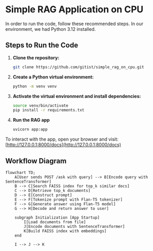 # Simple RAG Application on CPU

In order to run the code, follow these recommended steps. In our environment, we had Python 3.12 installed.

## Steps to Run the Code

1. **Clone the repository:**
    ```sh
    git clone https://github.com/gitist/simple_rag_on_cpu.git
    ```

2. **Create a Python virtual environment:**
    ```sh
    python -m venv venv
    ```

3. **Activate the virtual environment and install dependencies:**
    ```sh
    source venv/bin/activate
    pip install -r requirements.txt
    ```

4. **Run the RAG app**
    ```sh
    uvicorn app:app
    ```


To interact with the app, open your browser and visit:
[http://127.0.0.1:8000/docs](http://127.0.0.1:8000/docs)

## Workflow Diagram
```mermaid
flowchart TD;
    A[User sends POST /ask with query] --> B[Encode query with SentenceTransformer]
    B --> C[Search FAISS index for top_k similar docs]
    C --> D[Retrieve top_k documents]
    D --> E[Construct prompt]
    E --> F[Tokenize prompt with Flan-T5 tokenizer]
    F --> G[Generate answer using Flan-T5 model]
    G --> H[Decode and return answer to user]

    subgraph Initialization [App Startup]
        I[Load documents from file]
        J[Encode documents with SentenceTransformer]
        K[Build FAISS index with embeddings]
    end

    I --> J --> K
